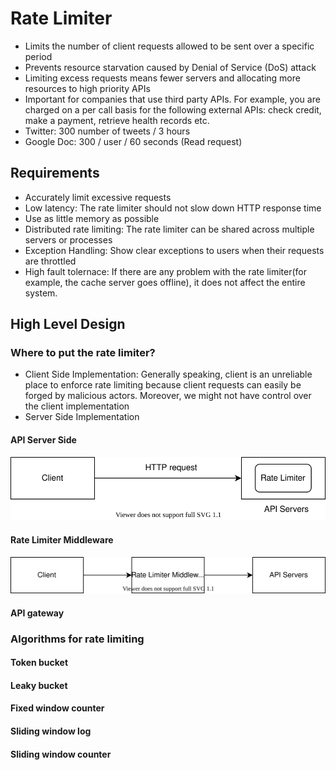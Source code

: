 # Rate Limiter
* Limits the number of client requests allowed to be sent over a specific period
* Prevents resource starvation caused by Denial of Service (DoS) attack
* Limiting excess requests means fewer servers and allocating more resources to high priority APIs
* Important for companies that use third party APIs. For example, you are charged on a per call
basis for the following external APIs: check credit, make a payment, retrieve health records etc.
* Twitter: 300 number of tweets / 3 hours
* Google Doc: 300 / user / 60 seconds (Read request)

## Requirements
* Accurately limit excessive requests
* Low latency: The rate limiter should not slow down HTTP response time 
* Use as little memory as possible
* Distributed rate limiting: The rate limiter can be shared across multiple servers or processes
* Exception Handling: Show clear exceptions to users when their requests are throttled
* High fault tolernace: If there are any problem with the rate limiter(for example, the cache server goes offline),
it does not affect the entire system.

## High Level Design
### Where to put the rate limiter?
* Client Side Implementation: Generally speaking, client is an unreliable place to enforce rate limiting because
client requests can easily be forged by malicious actors. Moreover, we might not have control over the 
client implementation
* Server Side Implementation
#### API Server Side
![API Server Side](images/rate_limiter_server_side.drawio.svg)
#### Rate Limiter Middleware
![Rate Limiter Middleware](images/rate_limiter_middleware.drawio.svg)
#### API gateway
### Algorithms for rate limiting
#### Token bucket
#### Leaky bucket
#### Fixed window counter
#### Sliding window log
#### Sliding window counter